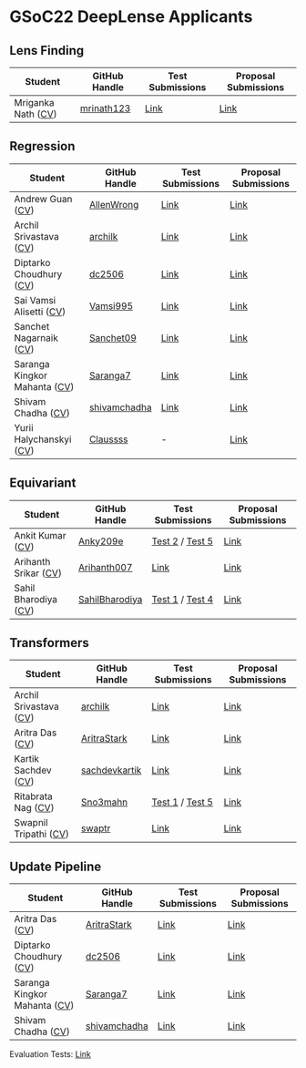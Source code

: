 # GSoC22 DeepLense Applicants

## Lens Finding

| Student                 | GitHub Handle                                               | Test Submissions                                                           | Proposal Submissions | 
| ----------------------- | ----------------------------------------------------------- | -------------------------------------------------------------------------- | -------------------- |
| Mriganka Nath ([CV](https://github.com/pranath-reddy/GSoC-2022-Solutions-DeepLense/blob/main/CV/LensFinding/Mriganka%20Nath.pdf))       | [mrinath123](https://github.com/mrinath123)                         | [Link](https://github.com/mrinath123/ML4Sci_Lens_Finding) | [Link](https://github.com/pranath-reddy/GSoC-2022-Solutions-DeepLense/blob/main/Proposals/LensFinding/Mriganka%20Nath.pdf) |

## Regression

| Student                 | GitHub Handle                                          | Test Submissions                                                             | Proposal Submissions | 
| ----------------------- | ------------------------------------------------------ |----------------------------------------------------------------------------- | -------------------- |
| Andrew Guan ([CV](https://github.com/pranath-reddy/GSoC-2022-Solutions-DeepLense/blob/main/CV/Regression/Andrew%20Guan.pdf))        | [AllenWrong](https://github.com/AllenWrong)        | [Link](https://github.com/AllenWrong/DeepLens-Test)   | [Link](https://github.com/pranath-reddy/GSoC-2022-Solutions-DeepLense/blob/main/Proposals/Regression/Andrew%20Guan.pdf) |
| Archil Srivastava ([CV](https://github.com/pranath-reddy/GSoC-2022-Solutions-DeepLense/blob/main/CV/Regression/Archil%20Srivastava.pdf))     | [archilk](https://github.com/archilk)                | [Link](https://github.com/archilk/ml4sci-gsoc22) | [Link](https://github.com/pranath-reddy/GSoC-2022-Solutions-DeepLense/blob/main/Proposals/Regression/Archil%20Srivastava.pdf) |
| Diptarko Choudhury ([CV](https://github.com/pranath-reddy/GSoC-2022-Solutions-DeepLense/blob/main/CV/Regression/Diptarko%20Choudhury.pdf))            | [dc2506](https://github.com/dc2506)      | [Link](https://github.com/dc250601/DeepLense-Submission)        | [Link](https://github.com/pranath-reddy/GSoC-2022-Solutions-DeepLense/blob/main/Proposals/Regression/Diptarko%20Choudhury.pdf) |
| Sai Vamsi Alisetti ([CV](https://github.com/pranath-reddy/GSoC-2022-Solutions-DeepLense/blob/main/CV/Regression/Sai%20Vamsi%20Alisetti.pdf))         | [Vamsi995](https://github.com/Vamsi995)        | [Link](https://github.com/Vamsi995/DeepLense-ML4SCI) | [Link](https://github.com/pranath-reddy/GSoC-2022-Solutions-DeepLense/blob/main/Proposals/Regression/Sai%20Vamsi%20Alisetti.pdf) |
| Sanchet Nagarnaik ([CV](https://github.com/pranath-reddy/GSoC-2022-Solutions-DeepLense/blob/main/CV/Regression/Sanchet%20Nagarnaik.pdf))     | [Sanchet09](https://github.com/Sanchet09)                | [Link](https://github.com/Sanchet09/GSoC_2022/)   | [Link](https://github.com/pranath-reddy/GSoC-2022-Solutions-DeepLense/blob/main/Proposals/Regression/Sanchet%20Nagarnaik.pdf) |
| Saranga Kingkor Mahanta ([CV](https://github.com/pranath-reddy/GSoC-2022-Solutions-DeepLense/blob/main/CV/Regression/Saranga%20Kingkor%20Mahanta.pdf)) | [Saranga7](https://github.com/Saranga7)                  | [Link](https://github.com/Saranga7/ML4SCI-DeepLense-Tests) | [Link](https://github.com/pranath-reddy/GSoC-2022-Solutions-DeepLense/blob/main/Proposals/Regression/Saranga%20Kingkor%20Mahanta.pdf) | 
| Shivam Chadha ([CV](https://github.com/pranath-reddy/GSoC-2022-Solutions-DeepLense/blob/main/CV/Regression/Shivam%20Chadha.pdf))     | [shivamchadha](https://github.com/shivamchadha)                | [Link](https://github.com/shivamchadha/Deeplense-tasks)   | [Link](https://github.com/pranath-reddy/GSoC-2022-Solutions-DeepLense/blob/main/Proposals/Regression/Shivam%20Chadha.pdf) |
| Yurii Halychanskyi ([CV](https://github.com/pranath-reddy/GSoC-2022-Solutions-DeepLense/blob/main/CV/Regression/Yurii%20Halychanskyi.pdf)) | [Claussss](https://github.com/Claussss)                  | - | [Link](https://github.com/pranath-reddy/GSoC-2022-Solutions-DeepLense/blob/main/Proposals/Regression/Yurii%20Halychanskyi.pdf) | 

## Equivariant

| Student                 | GitHub Handle                                         | Test Submissions                                                                  | Proposal Submissions | 
| ----------------------- | ----------------------------------------------------- | --------------------------------------------------------------------------------- | -------------------- |
| Ankit Kumar ([CV](https://github.com/pranath-reddy/GSoC-2022-Solutions-DeepLense/blob/main/CV/Equivariant/Ankit%20Kumar.pdf))            | [Anky209e](https://github.com/Anky209e)     | [Test 2](https://github.com/Anky209e/Lens_finding_ml4sc) / [Test 5](https://github.com/Anky209e/ML4SC_GSoc22)             | [Link](https://github.com/pranath-reddy/GSoC-2022-Solutions-DeepLense/blob/main/Proposals/Equivariant/Ankit%20Kumar.pdf) |
| Arihanth Srikar ([CV](https://github.com/pranath-reddy/GSoC-2022-Solutions-DeepLense/blob/main/CV/Equivariant/Arihanth%20Srikar.pdf))   | [Arihanth007](https://github.com/Arihanth007)             | [Link](https://github.com/Arihanth007/gravitaional-lensing-classification)  | [Link](https://github.com/pranath-reddy/GSoC-2022-Solutions-DeepLense/blob/main/Proposals/Equivariant/Arihanth%20Srikar.pdf) |
| Sahil Bharodiya ([CV](https://github.com/pranath-reddy/GSoC-2022-Solutions-DeepLense/blob/main/CV/Equivariant/Sahil%20Bharodiya.pdf))            | [SahilBharodiya](https://github.com/SahilBharodiya)     | [Test 1](https://github.com/SahilBharodiya/ML4SCI-TEST-1) / [Test 4](https://github.com/SahilBharodiya/ML4SCI-DeepLense-Test4)     | [Link](https://github.com/pranath-reddy/GSoC-2022-Solutions-DeepLense/blob/main/Proposals/Equivariant/Sahil%20Bharodiya.pdf) |

## Transformers 

| Student                 | GitHub Handle                                         | Test Submissions                                                                  | Proposal Submissions | 
| ----------------------- | ----------------------------------------------------- | --------------------------------------------------------------------------------- | -------------------- |
| Archil Srivastava ([CV](https://github.com/pranath-reddy/GSoC-2022-Solutions-DeepLense/blob/main/CV/Transformers/Archil%20Srivastava.pdf))            | [archilk](https://github.com/archilk)     | [Link](https://github.com/archilk/ml4sci-gsoc22)             | [Link](https://github.com/pranath-reddy/GSoC-2022-Solutions-DeepLense/blob/main/Proposals/Transformers/Archil%20Srivastava.pdf) |
| Aritra Das ([CV](https://github.com/pranath-reddy/GSoC-2022-Solutions-DeepLense/blob/main/CV/Transformers/Aritra%20Das.pdf))   | [AritraStark](https://github.com/AritraStark)             | [Link](https://github.com/AritraStark/E2E_GSOC_2022)  | [Link](https://github.com/pranath-reddy/GSoC-2022-Solutions-DeepLense/blob/main/Proposals/Transformers/Aritra%20Das.pdf) |
| Kartik Sachdev ([CV](https://github.com/pranath-reddy/GSoC-2022-Solutions-DeepLense/blob/main/CV/Transformers/Kartik%20Sachdev.pdf))            | [sachdevkartik](https://github.com/sachdevkartik)     | [Link](https://github.com/sachdevkartik/GSoC-2022)      | [Link](https://github.com/pranath-reddy/GSoC-2022-Solutions-DeepLense/blob/main/Proposals/Transformers/Kartik%20Sachdev.pdf) |
| Ritabrata Nag ([CV](https://github.com/pranath-reddy/GSoC-2022-Solutions-DeepLense/blob/main/CV/Transformers/Ritabrata%20Nag.pdf))   | [Sno3mahn](https://github.com/Sno3mahn)             | [Test 1](https://github.com/Sno3mahn/ml4sci_task1_gsoc22) / [Test 5](https://github.com/Sno3mahn/ml4sci_task2_gsoc22)  | [Link](https://github.com/pranath-reddy/GSoC-2022-Solutions-DeepLense/blob/main/Proposals/Transformers/Ritabrata%20Nag.pdf) |
| Swapnil Tripathi ([CV](https://github.com/pranath-reddy/GSoC-2022-Solutions-DeepLense/blob/main/CV/Transformers/Swapnil%20Tripathi.pdf))            | [swaptr](https://github.com/swaptr)     | [Link](https://github.com/pranath-reddy/GSoC-2022-Solutions-DeepLense/tree/main/Proposals/Transformers/Swapnil%20Tripathi%20Tests)      | [Link](https://github.com/pranath-reddy/GSoC-2022-Solutions-DeepLense/blob/main/Proposals/Transformers/Swapnil%20Tripathi.pdf) |

## Update Pipeline

| Student                 | GitHub Handle                                         | Test Submissions                                                                  | Proposal Submissions | 
| ----------------------- | ----------------------------------------------------- | --------------------------------------------------------------------------------- | -------------------- |
| Aritra Das ([CV](https://github.com/pranath-reddy/GSoC-2022-Solutions-DeepLense/blob/main/CV/UpdatePipeline/Aritra%20Das.pdf))            | [AritraStark](https://github.com/AritraStark)     | [Link](https://github.com/thedhruvrawat/DeepLense)             | [Link](https://github.com/pranath-reddy/GSoC-2022-Solutions-DeepLense/blob/main/Proposals/UpdatePipeline/Aritra%20Das.pdf) |
| Diptarko Choudhury ([CV](https://github.com/pranath-reddy/GSoC-2022-Solutions-DeepLense/blob/main/CV/UpdatePipeline/Diptarko%20Choudhury.pdf))   | [dc2506](https://github.com/dc2506)             | [Link](https://github.com/Apoorva99/GSoC-2021-DeepLens)  | [Link](https://github.com/pranath-reddy/GSoC-2022-Solutions-DeepLense/blob/main/Proposals/UpdatePipeline/Diptarko%20Choudhury.pdf) |
| Saranga Kingkor Mahanta ([CV](https://github.com/pranath-reddy/GSoC-2022-Solutions-DeepLense/blob/main/CV/UpdatePipeline/Saranga%20Kingkor%20Mahanta.pdf))            | [Saranga7](https://github.com/Saranga7)     | [Link](https://github.com/rajatguptakgp/gsoc21_deeplense)      | [Link](https://github.com/pranath-reddy/GSoC-2022-Solutions-DeepLense/blob/main/Proposals/UpdatePipeline/Saranga%20Kingkor%20Mahanta.pdf) |
| Shivam Chadha ([CV](https://github.com/pranath-reddy/GSoC-2022-Solutions-DeepLense/blob/main/CV/UpdatePipeline/Shivam%20Chadha.pdf))   | [shivamchadha](https://github.com/shivamchadha)             | [Link](https://github.com/Apoorva99/GSoC-2021-DeepLens)  | [Link](https://github.com/pranath-reddy/GSoC-2022-Solutions-DeepLense/blob/main/Proposals/UpdatePipeline/Shivam%20Chadha.pdf) |

Evaluation Tests: [Link](https://docs.google.com/document/d/1y9-F1Z8iz_GvVRL9lQmMKlbq3ID3spiW0npe1s1fXwg/edit)
